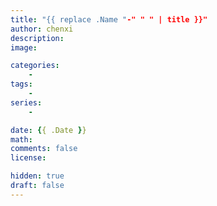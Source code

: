 ```yaml
---
title: "{{ replace .Name "-" " " | title }}"
author: chenxi
description: 
image: 

categories:
    - 
tags:
    - 
series:
    - 

date: {{ .Date }}
math: 
comments: false
license: 

hidden: true
draft: false
---
```

